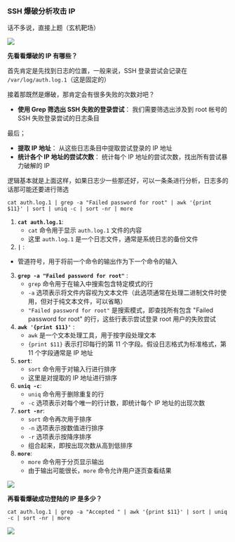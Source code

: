 ### SSH 爆破分析攻击 IP

话不多说，直接上题（玄机靶场）

![](https://pic1.imgdb.cn/item/681cc18258cb8da5c8e66c62.png)

**先看看爆破的 IP 有哪些？**

首先肯定是先找到日志的位置，一般来说，SSH 登录尝试会记录在 `/var/log/auth.log.1`（这是固定的）

接着那既然是爆破，那肯定会有很多失败的次数对吧？

- **使用 Grep 筛选出 SSH 失败的登录尝试**： 我们需要筛选出涉及到 root 帐号的 SSH 失败登录尝试的日志条目

最后；

- **提取 IP 地址**： 从这些日志条目中提取尝试登录的 IP 地址
- **统计各个 IP 地址的尝试次数**： 统计每个 IP 地址的尝试次数，找出所有尝试暴力破解的 IP

逻辑基本就是上面这样，如果日志少一些那还好，可以一条条进行分析，日志多的话那可能还要进行筛选

```shell
cat auth.log.1 | grep -a "Failed password for root" | awk '{print $11}' | sort | uniq -c | sort -nr | more
```

1. **`cat auth.log.1`**:
   - `cat` 命令用于显示 `auth.log.1` 文件的内容
   - 这里 `auth.log.1` 是一个日志文件，通常是系统日志的备份文件
2.  **`|`** :
   - 管道符号，用于将前一个命令的输出作为下一个命令的输入
3. **`grep -a "Failed password for root"`** :
   - `grep` 命令用于在输入中搜索包含特定模式的行
   - `-a` 选项表示将文件内容视为文本文件（此选项通常在处理二进制文件时使用，但对于纯文本文件，可以省略）
   - `"Failed password for root"` 是搜索模式，即查找所有包含 "Failed password for root" 的行，这些行表示尝试登录 root 用户的失败尝试
4. **`awk '{print $11}'`** :
   - `awk` 是一个文本处理工具，用于按字段处理文本
   - `{print $11}` 表示打印每行的第 11 个字段。假设日志格式为标准格式，第 11 个字段通常是 IP 地址
5. **`sort`**:
   - `sort` 命令用于对输入行进行排序
   - 这里是对提取的 IP 地址进行排序
6. **`uniq -c`**:
   - `uniq` 命令用于删除重复的行
   - `-c` 选项表示对每个唯一的行计数，即统计每个 IP 地址的出现次数
7. **`sort -nr`**:
   - `sort` 命令再次用于排序
   - `-n` 选项表示按数值进行排序
   - `-r` 选项表示按降序排序
   - 组合起来，即按出现次数从高到低排序
8. **`more`**:
   - `more` 命令用于分页显示输出
   - 由于输出可能很长，`more` 命令允许用户逐页查看结果

![](https://pic1.imgdb.cn/item/681cc2af58cb8da5c8e66cc0.png)

**再看看爆破成功登陆的 IP 是多少？**

```
cat auth.log.1 | grep -a "Accepted " | awk '{print $11}' | sort | uniq -c | sort -nr | more
```

![](https://pic1.imgdb.cn/item/681cc5af58cb8da5c8e66d9c.png)